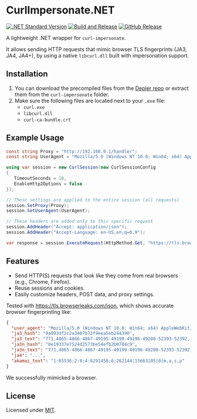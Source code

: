# CurlImpersonate.NET

[![.NET Standard Version](https://img.shields.io/badge/.NET%20Standard-2.0-blue.svg)]()
[![Build and Release](https://github.com/Rckov/Remote-Desktop/actions/workflows/dotnet-desktop.yml/badge.svg)](https://github.com/Rckov/CurlImpersonate.NET/actions/workflows/build.yml)
[![GitHub Release](https://img.shields.io/github/v/release/Rckov/CurlImpersonate.NET)](https://github.com/Rckov/CurlImpersonate.NET/releases/latest)

A lightweight .NET wrapper for `curl-impersonate`.

It allows sending HTTP requests that mimic browser TLS fingerprints (JA3, JA4, JA4+), by using a native `libcurl.dll` built with impersonation support.

## Installation

1. You can download the precompiled files from the [Depler repo](https://github.com/depler/curl-impersonate-win) or extract them from the `curl-impersonate` folder.
2. Make sure the following files are located next to your `.exe` file:
   - `curl.exe`
   - `libcurl.dll`
   - `curl-ca-bundle.crt`

## Example Usage

```csharp
const string Proxy = "http://192.160.0.1/handler";
const string UserAgent = "Mozilla/5.0 (Windows NT 10.0; Win64; x64) AppleWebKit/537.36 (KHTML, like Gecko) Chrome/116.0.0.0 Safari/537.36";

using var session = new CurlSession(new CurlSessionConfig
{
   TimeoutSeconds = 10,
   EnableHttp2Options = false
});

// These settings are applied to the entire session (all requests)
session.SetProxy(Proxy);
session.SetUserAgent(UserAgent);

// These headers are added only to this specific request
session.AddHeader("Accept: application/json");
session.AddHeader("Accept-Language: en-US,en;q=0.9");

var response = session.ExecuteRequest(HttpMethod.Get, "https://tls.browserleaks.com/json");
```

## Features

- Send HTTP(S) requests that look like they come from real browsers (e.g., Chrome, Firefox).
- Reuse sessions and cookies.
- Easily customize headers, POST data, and proxy settings.

Tested with https://tls.browserleaks.com/json, which shows accurate browser fingerprinting like:
```json
{
  "user_agent": "Mozilla/5.0 (Windows NT 10.0; Win64; x64) AppleWebKit/537.36 (KHTML, like Gecko) Chrome/136.0.0.0 YaBrowser/25.6.0.0 Safari/537.36",
  "ja3_hash": "0a093df2c2a3407b73f9eea5eb244390",
  "ja3_text": "771,4865-4866-4867-49195-49199-49196-49200-52393-52392,...",
  "ja3n_hash": "8e19337e7524d2573be54efb2b0784c9",
  "ja3n_text": "771,4865-4866-4867-49195-49199-49196-49200-52393-52392,...",
  "ja4": "...",
  "akamai_text": "1:65536;2:0;4:6291456;6:262144|15663105|0|m,a,s,p"
}
```
We successfully mimicked a browser.

## License
Licensed under [MIT](LICENSE).

